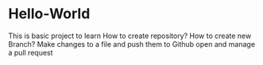 # Hello-World
This is basic project to learn 
How to create repository?
How to create new Branch?
Make changes to a file and push them to Github
open and manage a pull request
